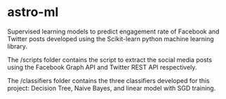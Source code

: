 # astro-ml

Supervised learning models to predict engagement rate of Facebook and Twitter posts developed using the Scikit-learn python machine learning library. 

The /scripts folder contains the script to extract the social media posts using the Facebook Graph API and Twitter REST API respectively.

The /classifiers folder contains the three classifiers developed for this project: Decision Tree, Naive Bayes, and linear model with SGD training. 
